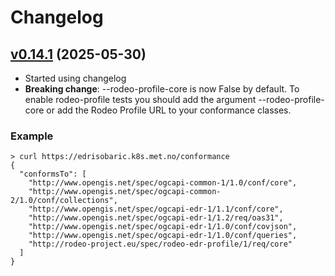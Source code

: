 # Changelog

## [v0.14.1](https://github.com/metno/sedr/releases/tag/v0.14.1) (2025-05-30)

- Started using changelog
- **Breaking change**: --rodeo-profile-core is now False by default. To enable rodeo-profile tests you should add the argument --rodeo-profile-core or add the Rodeo Profile URL to your conformance classes.

### Example

    > curl https://edrisobaric.k8s.met.no/conformance
    {
      "conformsTo": [
        "http://www.opengis.net/spec/ogcapi-common-1/1.0/conf/core",
        "http://www.opengis.net/spec/ogcapi-common-2/1.0/conf/collections",
        "http://www.opengis.net/spec/ogcapi-edr-1/1.1/conf/core",
        "http://www.opengis.net/spec/ogcapi-edr-1/1.2/req/oas31",
        "http://www.opengis.net/spec/ogcapi-edr-1/1.0/conf/covjson",
        "http://www.opengis.net/spec/ogcapi-edr-1/1.0/conf/queries",
        "http://rodeo-project.eu/spec/rodeo-edr-profile/1/req/core"
      ]
    }
